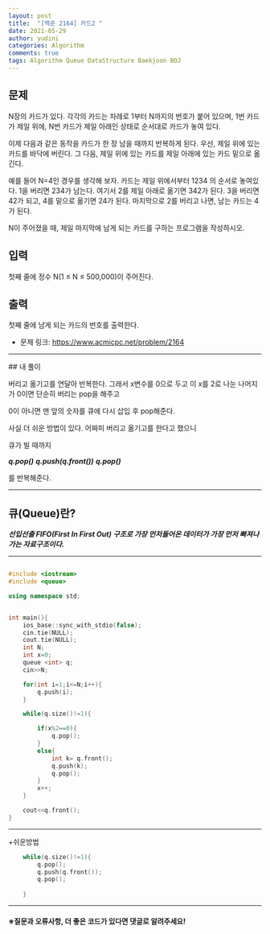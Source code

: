 ```yaml
---
layout: post
title:  "[백준 2164] 카드2 "
date: 2021-05-29
author: yudini
categories: Algorithm
comments: true
tags: Algorithm Queue DataStructure Baekjoon BOJ
---
```


## 문제

N장의 카드가 있다. 각각의 카드는 차례로 1부터 N까지의 번호가 붙어 있으며, 1번 카드가 제일 위에, N번 카드가 제일 아래인 상태로 순서대로 카드가 놓여 있다.

이제 다음과 같은 동작을 카드가 한 장 남을 때까지 반복하게 된다. 우선, 제일 위에 있는 카드를 바닥에 버린다. 그 다음, 제일 위에 있는 카드를 제일 아래에 있는 카드 밑으로 옮긴다.

예를 들어 N=4인 경우를 생각해 보자. 카드는 제일 위에서부터 1234 의 순서로 놓여있다. 1을 버리면 234가 남는다. 여기서 2를 제일 아래로 옮기면 342가 된다. 3을 버리면 42가 되고, 4를 밑으로 옮기면 24가 된다. 마지막으로 2를 버리고 나면, 남는 카드는 4가 된다.

N이 주어졌을 때, 제일 마지막에 남게 되는 카드를 구하는 프로그램을 작성하시오.

## 입력

첫째 줄에 정수 N(1 ≤ N ≤ 500,000)이 주어진다.

## 출력

첫째 줄에 남게 되는 카드의 번호를 출력한다.

* 문제 링크: <https://www.acmicpc.net/problem/2164>


<hr>
## 내 풀이

버리고 옮기고를 연달아 반복한다. 그래서 x변수를 0으로 두고 이 x를 2로 나눈 나머지가 0이면 단순히 버리는 pop을 해주고

0이 아니면 맨 앞의 숫자를 큐에 다시 삽입 후 pop해준다. 

사실 더 쉬운 방법이 있다. 어짜피 버리고 옮기고를 한다고 했으니

큐가 빌 때까지

***q.pop()***
***q.push(q.front())***
***q.pop()***

를 반복해준다. 

<hr>

## 큐(Queue)란? ##
***선입선출 FIFO(First In First Out) 구조로 가장 먼저들어온 데이터가 가장 먼저 빠져나가는 자료구조이다.*** 
<br>

<hr>

~~~C++

#include <iostream>                                            
#include <queue>

using namespace std;


int main(){
    ios_base::sync_with_stdio(false);
    cin.tie(NULL);
    cout.tie(NULL);
    int N;
    int x=0;
    queue <int> q;
    cin>>N;

    for(int i=1;i<=N;i++){
        q.push(i);
    }

    while(q.size()!=1){

        if(x%2==0){
            q.pop();
        }
        else{
            int k= q.front();
            q.push(k);  
            q.pop();
        }
        x++;
    }

    cout<<q.front();
}

~~~

<hr> 

+쉬운방법

~~~C++ 
    while(q.size()!=1){                                        
        q.pop();
        q.push(q.front());
        q.pop();
        
    }

~~~
<hr>


<h4>&#8251;질문과 오류사항, 더 좋은 코드가 있다면 댓글로 알려주세요!</h4>


















